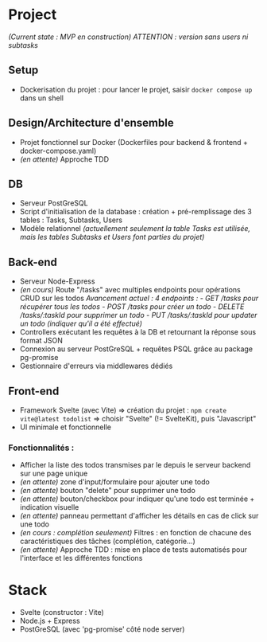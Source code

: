 # Project
*(Current state : MVP en construction)*
*ATTENTION : version sans users ni subtasks*

## Setup

- Dockerisation du projet : pour lancer le projet, saisir `docker compose up` dans un shell

## Design/Architecture d'ensemble

- Projet fonctionnel sur Docker (Dockerfiles pour backend & frontend + docker-compose.yaml)
- *(en attente)* Approche TDD

## DB

- Serveur PostGreSQL
- Script d'initialisation de la database : création + pré-remplissage des 3 tables : Tasks, Subtasks, Users
- Modèle relationnel *(actuellement seulement la table Tasks est utilisée, mais les tables Subtasks et Users font parties du projet)*

## Back-end

- Serveur Node-Express
- *(en cours)* Route "/tasks" avec multiples endpoints pour opérations CRUD sur les todos 
    *Avancement actuel : 4 endpoints :*
        *- GET /tasks pour récupérer tous les todos*
        *- POST /tasks pour créer un todo*
        *- DELETE /tasks/:taskId pour supprimer un todo*
        *- PUT /tasks/:taskId pour updater un todo (indiquer qu'il a été effectué)*
- Controllers exécutant les requêtes à la DB et retournant la réponse sous format JSON
- Connexion au serveur PostGreSQL + requêtes PSQL grâce au package pg-promise
- Gestionnaire d'erreurs via middlewares dédiés

## Front-end

- Framework Svelte (avec Vite) => création du projet : `npm create vite@latest todolist` => choisir "Svelte" (!= SvelteKit), puis "Javascript"
- UI minimale et fonctionnelle

### Fonctionnalités :
- Afficher la liste des todos transmises par le depuis le serveur backend sur une page unique
- *(en attente)* zone d'input/formulaire pour ajouter une todo
- *(en attente)* bouton "delete" pour supprimer une todo
- *(en attente)* bouton/checkbox pour indiquer qu'une todo est terminée + indication visuelle
- *(en attente)* panneau permettant d'afficher les détails en cas de click sur une todo
- *(en cours : complétion seulement)* Filtres : en fonction de chacune des caractéristiques des tâches (complétion, catégorie...)
- *(en attente)* Approche TDD : mise en place de tests automatisés pour l'interface et les différentes fonctions

# Stack

-   Svelte (constructor : Vite)
-   Node.js + Express
-   PostGreSQL (avec 'pg-promise' côté node server)